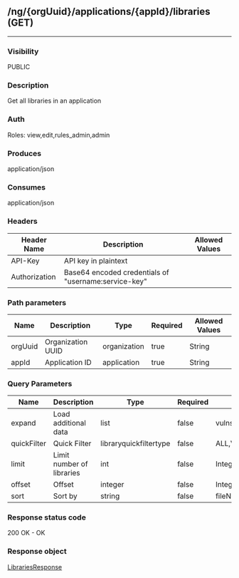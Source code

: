 ## /ng/{orgUuid}/applications/{appId}/libraries (GET)
---
### Visibility
PUBLIC
### Description
Get all libraries in an application
### Auth
Roles: view,edit,rules_admin,admin
### Produces
application/json
### Consumes
application/json
### Headers
| Header Name | Description | Allowed Values |
| ----------- | ----------- | ----------- |
| API-Key | API key in plaintext |  |
| Authorization | Base64 encoded credentials of &quot;username:service-key&quot; |  |
### Path parameters
| Name | Description | Type | Required | Allowed Values |
| ----------- | ----------- | ----------- | ----------- | ----------- |
| orgUuid | Organization UUID | organization | true | String |
| appId | Application ID | application | true | String |
### Query Parameters
| Name | Description | Type | Required | Allowed Values |
| ----------- | ----------- | ----------- | ----------- | ----------- |
| expand | Load additional data | list | false | vulns,quickFilters,apps,servers,skip_links |
| quickFilter | Quick Filter | libraryquickfiltertype | false | ALL,VULNERABLE,VIOLATION,PRIVATE,PUBLIC,HIGH_RISK |
| limit | Limit number of libraries | int | false | Integer between 0-50 |
| offset | Offset | integer | false | Integer |
| sort | Sort by | string | false | fileName,-fileName,score,-score |
### Response status code
200 OK - OK
### Response object
[LibrariesResponse](<../../objects/LibrariesResponse.md>)
